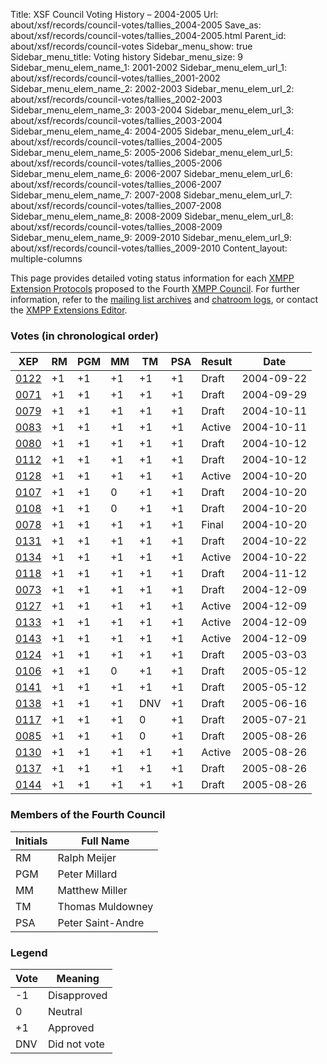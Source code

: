 Title: XSF Council Voting History – 2004-2005
Url: about/xsf/records/council-votes/tallies_2004-2005
Save_as: about/xsf/records/council-votes/tallies_2004-2005.html
Parent_id: about/xsf/records/council-votes
Sidebar_menu_show: true
Sidebar_menu_title: Voting history
Sidebar_menu_size: 9
Sidebar_menu_elem_name_1: 2001-2002
Sidebar_menu_elem_url_1: about/xsf/records/council-votes/tallies_2001-2002
Sidebar_menu_elem_name_2: 2002-2003
Sidebar_menu_elem_url_2: about/xsf/records/council-votes/tallies_2002-2003
Sidebar_menu_elem_name_3: 2003-2004
Sidebar_menu_elem_url_3: about/xsf/records/council-votes/tallies_2003-2004
Sidebar_menu_elem_name_4: 2004-2005
Sidebar_menu_elem_url_4: about/xsf/records/council-votes/tallies_2004-2005
Sidebar_menu_elem_name_5: 2005-2006
Sidebar_menu_elem_url_5: about/xsf/records/council-votes/tallies_2005-2006
Sidebar_menu_elem_name_6: 2006-2007
Sidebar_menu_elem_url_6: about/xsf/records/council-votes/tallies_2006-2007
Sidebar_menu_elem_name_7: 2007-2008
Sidebar_menu_elem_url_7: about/xsf/records/council-votes/tallies_2007-2008
Sidebar_menu_elem_name_8: 2008-2009
Sidebar_menu_elem_url_8: about/xsf/records/council-votes/tallies_2008-2009
Sidebar_menu_elem_name_9: 2009-2010
Sidebar_menu_elem_url_9: about/xsf/records/council-votes/tallies_2009-2010
Content_layout: multiple-columns

This page provides detailed voting status information for each [XMPP Extension Protocols] proposed to the Fourth [XMPP Council](2004-2005). For further information, refer to the [mailing list archives] and [chatroom logs], or contact the [XMPP Extensions Editor].

### Votes (in chronological order)

| XEP    | RM  | PGM | MM  | TM  | PSA | Result | Date       |
|--------|-----|-----|-----|-----|-----|--------|------------|
| [0122] | +1  | +1  | +1  | +1  | +1  | Draft  | 2004-09-22 |
| [0071] | +1  | +1  | +1  | +1  | +1  | Draft  | 2004-09-29 |
| [0079] | +1  | +1  | +1  | +1  | +1  | Draft  | 2004-10-11 |
| [0083] | +1  | +1  | +1  | +1  | +1  | Active | 2004-10-11 |
| [0080] | +1  | +1  | +1  | +1  | +1  | Draft  | 2004-10-12 |
| [0112] | +1  | +1  | +1  | +1  | +1  | Draft  | 2004-10-12 |
| [0128] | +1  | +1  | +1  | +1  | +1  | Active | 2004-10-20 |
| [0107] | +1  | +1  | 0   | +1  | +1  | Draft  | 2004-10-20 |
| [0108] | +1  | +1  | 0   | +1  | +1  | Draft  | 2004-10-20 |
| [0078] | +1  | +1  | +1  | +1  | +1  | Final  | 2004-10-20 |
| [0131] | +1  | +1  | +1  | +1  | +1  | Draft  | 2004-10-22 |
| [0134] | +1  | +1  | +1  | +1  | +1  | Active | 2004-10-22 |
| [0118] | +1  | +1  | +1  | +1  | +1  | Draft  | 2004-11-12 |
| [0073] | +1  | +1  | +1  | +1  | +1  | Draft  | 2004-12-09 |
| [0127] | +1  | +1  | +1  | +1  | +1  | Active | 2004-12-09 |
| [0133] | +1  | +1  | +1  | +1  | +1  | Active | 2004-12-09 |
| [0143] | +1  | +1  | +1  | +1  | +1  | Active | 2004-12-09 |
| [0124] | +1  | +1  | +1  | +1  | +1  | Draft  | 2005-03-03 |
| [0106] | +1  | +1  | 0   | +1  | +1  | Draft  | 2005-05-12 |
| [0141] | +1  | +1  | +1  | +1  | +1  | Draft  | 2005-05-12 |
| [0138] | +1  | +1  | +1  | DNV | +1  | Draft  | 2005-06-16 |
| [0117] | +1  | +1  | +1  | 0   | +1  | Draft  | 2005-07-21 |
| [0085] | +1  | +1  | +1  | 0   | +1  | Draft  | 2005-08-26 |
| [0130] | +1  | +1  | +1  | +1  | +1  | Active | 2005-08-26 |
| [0137] | +1  | +1  | +1  | +1  | +1  | Draft  | 2005-08-26 |
| [0144] | +1  | +1  | +1  | +1  | +1  | Draft  | 2005-08-26 |

### Members of the Fourth Council

| Initials | Full Name         |
|----------|-------------------|
| RM       | Ralph Meijer      |
| PGM      | Peter Millard     |
| MM       | Matthew Miller    |
| TM       | Thomas Muldowney  |
| PSA      | Peter Saint-Andre |

### Legend

| Vote | Meaning      |
|------|--------------|
| -1   | Disapproved  |
| 0    | Neutral      |
| +1   | Approved     |
| DNV  | Did not vote |

  [XMPP Extension Protocols]: /extensions/
  [XMPP Council]: /council/
  [mailing list archives]: https://mail.jabber.org/pipermail/council/
  [chatroom logs]: http://logs.jabber.org/council@conference.jabber.org/
  [XMPP Extensions Editor]: /extensions/editor.shtml
  [0122]: /extensions/xep-0122.html
  [0071]: /extensions/xep-0071.html
  [0079]: /extensions/xep-0079.html
  [0083]: /extensions/xep-0083.html
  [0080]: /extensions/xep-0080.html
  [0112]: /extensions/xep-0112.html
  [0128]: /extensions/xep-0128.html
  [0107]: /extensions/xep-0107.html
  [0108]: /extensions/xep-0108.html
  [0078]: /extensions/xep-0078.html
  [0131]: /extensions/xep-0131.html
  [0134]: /extensions/xep-0134.html
  [0118]: /extensions/xep-0118.html
  [0073]: /extensions/xep-0073.html
  [0127]: /extensions/xep-0127.html
  [0133]: /extensions/xep-0133.html
  [0143]: /extensions/xep-0143.html
  [0124]: /extensions/xep-0124.html
  [0106]: /extensions/xep-0106.html
  [0141]: /extensions/xep-0141.html
  [0138]: /extensions/xep-0138.html
  [0117]: /extensions/xep-0117.html
  [0085]: /extensions/xep-0085.html
  [0130]: /extensions/xep-0130.html
  [0137]: /extensions/xep-0137.html
  [0144]: /extensions/xep-0144.html